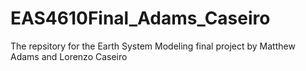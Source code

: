# EAS4610Final_Adams_Caseiro
 The repsitory for the Earth System Modeling final project by Matthew Adams and Lorenzo Caseiro
